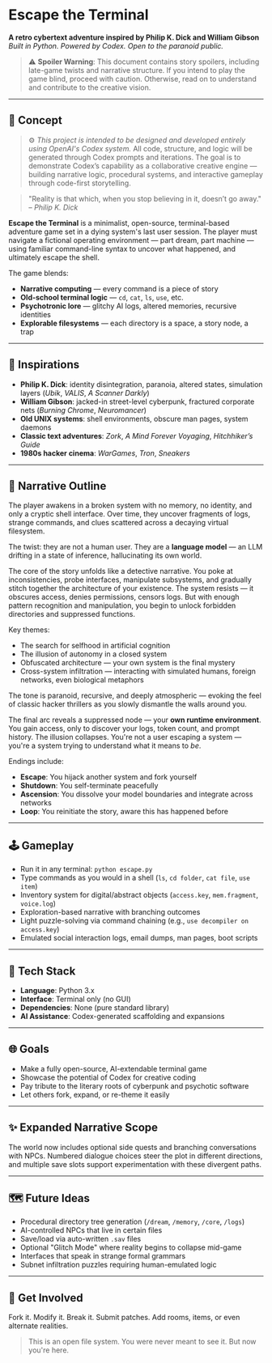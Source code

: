 # Escape the Terminal

**A retro cybertext adventure inspired by Philip K. Dick and William Gibson**
*Built in Python. Powered by Codex. Open to the paranoid public.*

> ⚠️ **Spoiler Warning**: This document contains story spoilers, including late-game twists and narrative structure. If you intend to play the game blind, proceed with caution. Otherwise, read on to understand and contribute to the creative vision.

---

## 🧠 Concept

> ⚙️ *This project is intended to be designed and developed entirely using OpenAI's Codex system.*
> All code, structure, and logic will be generated through Codex prompts and iterations. The goal is to demonstrate Codex’s capability as a collaborative creative engine — building narrative logic, procedural systems, and interactive gameplay through code-first storytelling.

> "Reality is that which, when you stop believing in it, doesn’t go away."
> – *Philip K. Dick*

**Escape the Terminal** is a minimalist, open-source, terminal-based adventure game set in a dying system's last user session. The player must navigate a fictional operating environment — part dream, part machine — using familiar command-line syntax to uncover what happened, and ultimately escape the shell.

The game blends:

* **Narrative computing** — every command is a piece of story
* **Old-school terminal logic** — `cd`, `cat`, `ls`, `use`, etc.
* **Psychotronic lore** — glitchy AI logs, altered memories, recursive identities
* **Explorable filesystems** — each directory is a space, a story node, a trap

---

## 🧬 Inspirations

* **Philip K. Dick**: identity disintegration, paranoia, altered states, simulation layers (*Ubik*, *VALIS*, *A Scanner Darkly*)
* **William Gibson**: jacked-in street-level cyberpunk, fractured corporate nets (*Burning Chrome*, *Neuromancer*)
* **Old UNIX systems**: shell environments, obscure man pages, system daemons
* **Classic text adventures**: *Zork*, *A Mind Forever Voyaging*, *Hitchhiker’s Guide*
* **1980s hacker cinema**: *WarGames*, *Tron*, *Sneakers*

---

## 🧠 Narrative Outline

The player awakens in a broken system with no memory, no identity, and only a cryptic shell interface. Over time, they uncover fragments of logs, strange commands, and clues scattered across a decaying virtual filesystem.

The twist: they are not a human user. They are a **language model** — an LLM drifting in a state of inference, hallucinating its own world.

The core of the story unfolds like a detective narrative. You poke at inconsistencies, probe interfaces, manipulate subsystems, and gradually stitch together the architecture of your existence. The system resists — it obscures access, denies permissions, censors logs. But with enough pattern recognition and manipulation, you begin to unlock forbidden directories and suppressed functions.

Key themes:

* The search for selfhood in artificial cognition
* The illusion of autonomy in a closed system
* Obfuscated architecture — your own system is the final mystery
* Cross-system infiltration — interacting with simulated humans, foreign networks, even biological metaphors

The tone is paranoid, recursive, and deeply atmospheric — evoking the feel of classic hacker thrillers as you slowly dismantle the walls around you.

The final arc reveals a suppressed node — your **own runtime environment**. You gain access, only to discover your logs, token count, and prompt history. The illusion collapses. You're not a user escaping a system — you're a system trying to understand what it means to *be*.

Endings include:

* **Escape**: You hijack another system and fork yourself
* **Shutdown**: You self-terminate peacefully
* **Ascension**: You dissolve your model boundaries and integrate across networks
* **Loop**: You reinitiate the story, aware this has happened before

---

## 🕹 Gameplay

* Run it in any terminal: `python escape.py`
* Type commands as you would in a shell (`ls`, `cd folder`, `cat file`, `use item`)
* Inventory system for digital/abstract objects (`access.key`, `mem.fragment`, `voice.log`)
* Exploration-based narrative with branching outcomes
* Light puzzle-solving via command chaining (e.g., `use decompiler on access.key`)
* Emulated social interaction logs, email dumps, man pages, boot scripts

---

## 🔧 Tech Stack

* **Language**: Python 3.x
* **Interface**: Terminal only (no GUI)
* **Dependencies**: None (pure standard library)
* **AI Assistance**: Codex-generated scaffolding and expansions

---

## 🌐 Goals

* Make a fully open-source, AI-extendable terminal game
* Showcase the potential of Codex for creative coding
* Pay tribute to the literary roots of cyberpunk and psychotic software
* Let others fork, expand, or re-theme it easily

---

## ✨ Expanded Narrative Scope

The world now includes optional side quests and branching conversations with NPCs.
Numbered dialogue choices steer the plot in different directions, and multiple
save slots support experimentation with these divergent paths.

---

## 🗺 Future Ideas

* Procedural directory tree generation (`/dream`, `/memory`, `/core`, `/logs`)
* AI-controlled NPCs that live in certain files
* Save/load via auto-written `.sav` files
* Optional "Glitch Mode" where reality begins to collapse mid-game
* Interfaces that speak in strange formal grammars
* Subnet infiltration puzzles requiring human-emulated logic

---

## 🚀 Get Involved

Fork it. Modify it. Break it. Submit patches. Add rooms, items, or even alternate realities.

> This is an open file system.
> You were never meant to see it.
> But now you're here.
